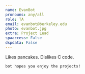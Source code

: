 ```yaml
---
name: EvanBot
pronouns: any/all
role: TA
email: evanbot@berkeley.edu
photo: evanbot.jpg
extra: Project Lead
spaaccess: False
dspdata: False
---
```


Likes pancakes. Dislikes C code.

`bot hopes you enjoy the projects!`